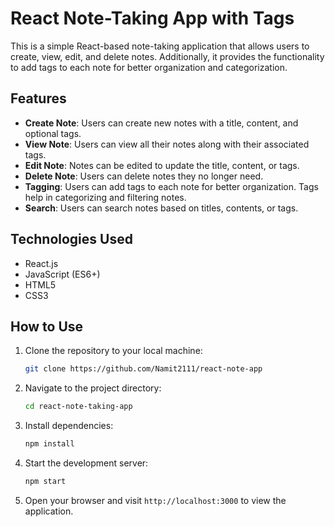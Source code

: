 # React Note-Taking App with Tags

This is a simple React-based note-taking application that allows users to create, view, edit, and delete notes. Additionally, it provides the functionality to add tags to each note for better organization and categorization.

## Features

- **Create Note**: Users can create new notes with a title, content, and optional tags.
- **View Note**: Users can view all their notes along with their associated tags.
- **Edit Note**: Notes can be edited to update the title, content, or tags.
- **Delete Note**: Users can delete notes they no longer need.
- **Tagging**: Users can add tags to each note for better organization. Tags help in categorizing and filtering notes.
- **Search**: Users can search notes based on titles, contents, or tags.


## Technologies Used

- React.js
- JavaScript (ES6+)
- HTML5
- CSS3

## How to Use

1. Clone the repository to your local machine:

    ```bash
    git clone https://github.com/Namit2111/react-note-app
    ```

2. Navigate to the project directory:

    ```bash
    cd react-note-taking-app
    ```

3. Install dependencies:

    ```bash
    npm install
    ```

4. Start the development server:

    ```bash
    npm start
    ```

5. Open your browser and visit `http://localhost:3000` to view the application.
